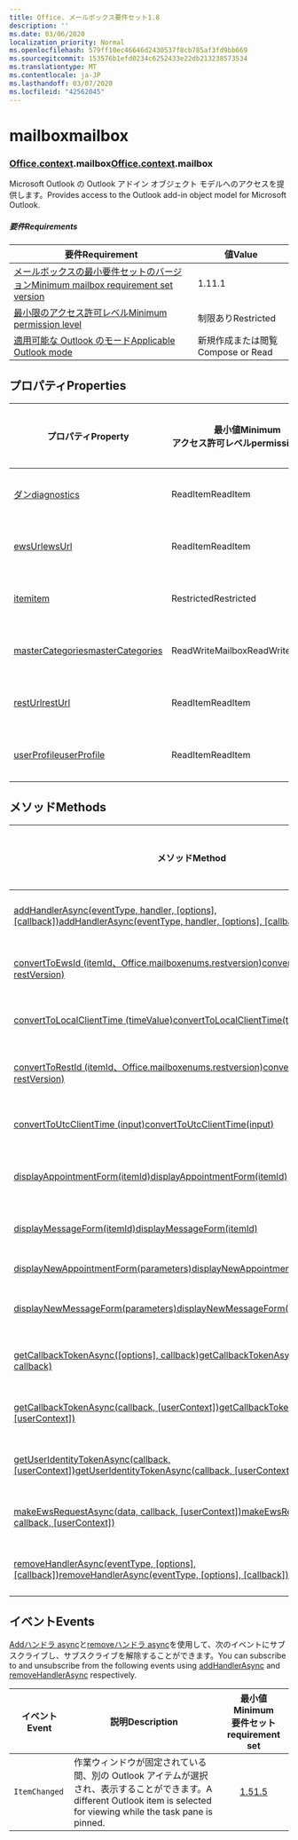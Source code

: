 ```yaml
---
title: Office. メールボックス要件セット1.8
description: ''
ms.date: 03/06/2020
localization_priority: Normal
ms.openlocfilehash: 579ff10ec46646d2430537f8cb785af3fd9bb669
ms.sourcegitcommit: 153576b1efd0234c6252433e22db213238573534
ms.translationtype: MT
ms.contentlocale: ja-JP
ms.lasthandoff: 03/07/2020
ms.locfileid: "42562045"
---
```

# <a name="mailbox"></a><span data-ttu-id="28c18-102">mailbox</span><span class="sxs-lookup"><span data-stu-id="28c18-102">mailbox</span></span>

### <a name="officecontextmailbox"></a><span data-ttu-id="28c18-103">[Office](office.md)[.context](office.context.md).mailbox</span><span class="sxs-lookup"><span data-stu-id="28c18-103">[Office](office.md)[.context](office.context.md).mailbox</span></span>

<span data-ttu-id="28c18-104">Microsoft Outlook の Outlook アドイン オブジェクト モデルへのアクセスを提供します。</span><span class="sxs-lookup"><span data-stu-id="28c18-104">Provides access to the Outlook add-in object model for Microsoft Outlook.</span></span>

##### <a name="requirements"></a><span data-ttu-id="28c18-105">要件</span><span class="sxs-lookup"><span data-stu-id="28c18-105">Requirements</span></span>

|<span data-ttu-id="28c18-106">要件</span><span class="sxs-lookup"><span data-stu-id="28c18-106">Requirement</span></span>| <span data-ttu-id="28c18-107">値</span><span class="sxs-lookup"><span data-stu-id="28c18-107">Value</span></span>|
|---|---|
|[<span data-ttu-id="28c18-108">メールボックスの最小要件セットのバージョン</span><span class="sxs-lookup"><span data-stu-id="28c18-108">Minimum mailbox requirement set version</span></span>](../../requirement-sets/outlook-api-requirement-sets.md)| <span data-ttu-id="28c18-109">1.1</span><span class="sxs-lookup"><span data-stu-id="28c18-109">1.1</span></span>|
|[<span data-ttu-id="28c18-110">最小限のアクセス許可レベル</span><span class="sxs-lookup"><span data-stu-id="28c18-110">Minimum permission level</span></span>](../../../outlook/understanding-outlook-add-in-permissions.md)| <span data-ttu-id="28c18-111">制限あり</span><span class="sxs-lookup"><span data-stu-id="28c18-111">Restricted</span></span>|
|[<span data-ttu-id="28c18-112">適用可能な Outlook のモード</span><span class="sxs-lookup"><span data-stu-id="28c18-112">Applicable Outlook mode</span></span>](../../../outlook/outlook-add-ins-overview.md#extension-points)| <span data-ttu-id="28c18-113">新規作成または閲覧</span><span class="sxs-lookup"><span data-stu-id="28c18-113">Compose or Read</span></span>|

## <a name="properties"></a><span data-ttu-id="28c18-114">プロパティ</span><span class="sxs-lookup"><span data-stu-id="28c18-114">Properties</span></span>

| <span data-ttu-id="28c18-115">プロパティ</span><span class="sxs-lookup"><span data-stu-id="28c18-115">Property</span></span> | <span data-ttu-id="28c18-116">最小値</span><span class="sxs-lookup"><span data-stu-id="28c18-116">Minimum</span></span><br><span data-ttu-id="28c18-117">アクセス許可レベル</span><span class="sxs-lookup"><span data-stu-id="28c18-117">permission level</span></span> | <span data-ttu-id="28c18-118">モード</span><span class="sxs-lookup"><span data-stu-id="28c18-118">Modes</span></span> | <span data-ttu-id="28c18-119">戻り値の種類</span><span class="sxs-lookup"><span data-stu-id="28c18-119">Return type</span></span> | <span data-ttu-id="28c18-120">最小値</span><span class="sxs-lookup"><span data-stu-id="28c18-120">Minimum</span></span><br><span data-ttu-id="28c18-121">要件セット</span><span class="sxs-lookup"><span data-stu-id="28c18-121">requirement set</span></span> |
|---|---|---|---|:---:|
| [<span data-ttu-id="28c18-122">ダン</span><span class="sxs-lookup"><span data-stu-id="28c18-122">diagnostics</span></span>](/javascript/api/outlook/office.mailbox?view=outlook-js-1.8#diagnostics) | <span data-ttu-id="28c18-123">ReadItem</span><span class="sxs-lookup"><span data-stu-id="28c18-123">ReadItem</span></span> | <span data-ttu-id="28c18-124">作成</span><span class="sxs-lookup"><span data-stu-id="28c18-124">Compose</span></span><br><span data-ttu-id="28c18-125">読み取り</span><span class="sxs-lookup"><span data-stu-id="28c18-125">Read</span></span> | [<span data-ttu-id="28c18-126">Diagnostics</span><span class="sxs-lookup"><span data-stu-id="28c18-126">Diagnostics</span></span>](/javascript/api/outlook/office.diagnostics?view=outlook-js-1.8) | [<span data-ttu-id="28c18-127">1.1</span><span class="sxs-lookup"><span data-stu-id="28c18-127">1.1</span></span>](../requirement-set-1.1/outlook-requirement-set-1.1.md) |
| [<span data-ttu-id="28c18-128">ewsUrl</span><span class="sxs-lookup"><span data-stu-id="28c18-128">ewsUrl</span></span>](/javascript/api/outlook/office.mailbox?view=outlook-js-1.8#ewsurl) | <span data-ttu-id="28c18-129">ReadItem</span><span class="sxs-lookup"><span data-stu-id="28c18-129">ReadItem</span></span> | <span data-ttu-id="28c18-130">作成</span><span class="sxs-lookup"><span data-stu-id="28c18-130">Compose</span></span><br><span data-ttu-id="28c18-131">読み取り</span><span class="sxs-lookup"><span data-stu-id="28c18-131">Read</span></span> | <span data-ttu-id="28c18-132">String</span><span class="sxs-lookup"><span data-stu-id="28c18-132">String</span></span> | [<span data-ttu-id="28c18-133">1.1</span><span class="sxs-lookup"><span data-stu-id="28c18-133">1.1</span></span>](../requirement-set-1.1/outlook-requirement-set-1.1.md) |
| [<span data-ttu-id="28c18-134">item</span><span class="sxs-lookup"><span data-stu-id="28c18-134">item</span></span>](office.context.mailbox.item.md) | <span data-ttu-id="28c18-135">Restricted</span><span class="sxs-lookup"><span data-stu-id="28c18-135">Restricted</span></span> | <span data-ttu-id="28c18-136">作成</span><span class="sxs-lookup"><span data-stu-id="28c18-136">Compose</span></span><br><span data-ttu-id="28c18-137">読み取り</span><span class="sxs-lookup"><span data-stu-id="28c18-137">Read</span></span> | [<span data-ttu-id="28c18-138">項目</span><span class="sxs-lookup"><span data-stu-id="28c18-138">Item</span></span>](/javascript/api/outlook/office.item?view=outlook-js-1.8) | [<span data-ttu-id="28c18-139">1.1</span><span class="sxs-lookup"><span data-stu-id="28c18-139">1.1</span></span>](../requirement-set-1.1/outlook-requirement-set-1.1.md) |
| [<span data-ttu-id="28c18-140">masterCategories</span><span class="sxs-lookup"><span data-stu-id="28c18-140">masterCategories</span></span>](/javascript/api/outlook/office.mailbox?view=outlook-js-1.8#mastercategories) | <span data-ttu-id="28c18-141">ReadWriteMailbox</span><span class="sxs-lookup"><span data-stu-id="28c18-141">ReadWriteMailbox</span></span> | <span data-ttu-id="28c18-142">作成</span><span class="sxs-lookup"><span data-stu-id="28c18-142">Compose</span></span><br><span data-ttu-id="28c18-143">読み取り</span><span class="sxs-lookup"><span data-stu-id="28c18-143">Read</span></span> | [<span data-ttu-id="28c18-144">MasterCategories</span><span class="sxs-lookup"><span data-stu-id="28c18-144">MasterCategories</span></span>](/javascript/api/outlook/office.mastercategories?view=outlook-js-1.8) | [<span data-ttu-id="28c18-145">1.8</span><span class="sxs-lookup"><span data-stu-id="28c18-145">1.8</span></span>](../requirement-set-1.8/outlook-requirement-set-1.8.md) |
| [<span data-ttu-id="28c18-146">restUrl</span><span class="sxs-lookup"><span data-stu-id="28c18-146">restUrl</span></span>](/javascript/api/outlook/office.mailbox?view=outlook-js-1.8#resturl) | <span data-ttu-id="28c18-147">ReadItem</span><span class="sxs-lookup"><span data-stu-id="28c18-147">ReadItem</span></span> | <span data-ttu-id="28c18-148">作成</span><span class="sxs-lookup"><span data-stu-id="28c18-148">Compose</span></span><br><span data-ttu-id="28c18-149">読み取り</span><span class="sxs-lookup"><span data-stu-id="28c18-149">Read</span></span> | <span data-ttu-id="28c18-150">String</span><span class="sxs-lookup"><span data-stu-id="28c18-150">String</span></span> | [<span data-ttu-id="28c18-151">1.5</span><span class="sxs-lookup"><span data-stu-id="28c18-151">1.5</span></span>](../requirement-set-1.5/outlook-requirement-set-1.5.md) |
| [<span data-ttu-id="28c18-152">userProfile</span><span class="sxs-lookup"><span data-stu-id="28c18-152">userProfile</span></span>](/javascript/api/outlook/office.mailbox?view=outlook-js-1.8#userprofile) | <span data-ttu-id="28c18-153">ReadItem</span><span class="sxs-lookup"><span data-stu-id="28c18-153">ReadItem</span></span> | <span data-ttu-id="28c18-154">作成</span><span class="sxs-lookup"><span data-stu-id="28c18-154">Compose</span></span><br><span data-ttu-id="28c18-155">読み取り</span><span class="sxs-lookup"><span data-stu-id="28c18-155">Read</span></span> | [<span data-ttu-id="28c18-156">プロファイル</span><span class="sxs-lookup"><span data-stu-id="28c18-156">UserProfile</span></span>](/javascript/api/outlook/office.userprofile?view=outlook-js-1.8) | [<span data-ttu-id="28c18-157">1.1</span><span class="sxs-lookup"><span data-stu-id="28c18-157">1.1</span></span>](../requirement-set-1.1/outlook-requirement-set-1.1.md) |

## <a name="methods"></a><span data-ttu-id="28c18-158">メソッド</span><span class="sxs-lookup"><span data-stu-id="28c18-158">Methods</span></span>

| <span data-ttu-id="28c18-159">メソッド</span><span class="sxs-lookup"><span data-stu-id="28c18-159">Method</span></span> | <span data-ttu-id="28c18-160">最小値</span><span class="sxs-lookup"><span data-stu-id="28c18-160">Minimum</span></span><br><span data-ttu-id="28c18-161">アクセス許可レベル</span><span class="sxs-lookup"><span data-stu-id="28c18-161">permission level</span></span> | <span data-ttu-id="28c18-162">モード</span><span class="sxs-lookup"><span data-stu-id="28c18-162">Modes</span></span> | <span data-ttu-id="28c18-163">最小値</span><span class="sxs-lookup"><span data-stu-id="28c18-163">Minimum</span></span><br><span data-ttu-id="28c18-164">要件セット</span><span class="sxs-lookup"><span data-stu-id="28c18-164">requirement set</span></span> |
|---|---|---|:---:|
| <span data-ttu-id="28c18-165">[addHandlerAsync(eventType, handler, [options], [callback])](/javascript/api/outlook/office.mailbox?view=outlook-js-1.8#addhandlerasync-eventtype--handler--options--callback-)</span><span class="sxs-lookup"><span data-stu-id="28c18-165">[addHandlerAsync(eventType, handler, [options], [callback])](/javascript/api/outlook/office.mailbox?view=outlook-js-1.8#addhandlerasync-eventtype--handler--options--callback-)</span></span> | <span data-ttu-id="28c18-166">ReadItem</span><span class="sxs-lookup"><span data-stu-id="28c18-166">ReadItem</span></span> | <span data-ttu-id="28c18-167">作成</span><span class="sxs-lookup"><span data-stu-id="28c18-167">Compose</span></span><br><span data-ttu-id="28c18-168">読み取り</span><span class="sxs-lookup"><span data-stu-id="28c18-168">Read</span></span> | [<span data-ttu-id="28c18-169">1.5</span><span class="sxs-lookup"><span data-stu-id="28c18-169">1.5</span></span>](../requirement-set-1.5/outlook-requirement-set-1.5.md) |
| [<span data-ttu-id="28c18-170">convertToEwsId (itemId、Office.mailboxenums.restversion)</span><span class="sxs-lookup"><span data-stu-id="28c18-170">convertToEwsId(itemId, restVersion)</span></span>](/javascript/api/outlook/office.mailbox?view=outlook-js-1.8#converttoewsid-itemid--restversion-) | <span data-ttu-id="28c18-171">Restricted</span><span class="sxs-lookup"><span data-stu-id="28c18-171">Restricted</span></span> | <span data-ttu-id="28c18-172">作成</span><span class="sxs-lookup"><span data-stu-id="28c18-172">Compose</span></span><br><span data-ttu-id="28c18-173">読み取り</span><span class="sxs-lookup"><span data-stu-id="28c18-173">Read</span></span> | [<span data-ttu-id="28c18-174">1.3</span><span class="sxs-lookup"><span data-stu-id="28c18-174">1.3</span></span>](../requirement-set-1.3/outlook-requirement-set-1.3.md) |
| [<span data-ttu-id="28c18-175">convertToLocalClientTime (timeValue)</span><span class="sxs-lookup"><span data-stu-id="28c18-175">convertToLocalClientTime(timeValue)</span></span>](/javascript/api/outlook/office.mailbox?view=outlook-js-1.8#converttolocalclienttime-timevalue-) | <span data-ttu-id="28c18-176">ReadItem</span><span class="sxs-lookup"><span data-stu-id="28c18-176">ReadItem</span></span> | <span data-ttu-id="28c18-177">作成</span><span class="sxs-lookup"><span data-stu-id="28c18-177">Compose</span></span><br><span data-ttu-id="28c18-178">読み取り</span><span class="sxs-lookup"><span data-stu-id="28c18-178">Read</span></span> | [<span data-ttu-id="28c18-179">1.1</span><span class="sxs-lookup"><span data-stu-id="28c18-179">1.1</span></span>](../requirement-set-1.1/outlook-requirement-set-1.1.md) |
| [<span data-ttu-id="28c18-180">convertToRestId (itemId、Office.mailboxenums.restversion)</span><span class="sxs-lookup"><span data-stu-id="28c18-180">convertToRestId(itemId, restVersion)</span></span>](/javascript/api/outlook/office.mailbox?view=outlook-js-1.8#converttorestid-itemid--restversion-) | <span data-ttu-id="28c18-181">Restricted</span><span class="sxs-lookup"><span data-stu-id="28c18-181">Restricted</span></span> | <span data-ttu-id="28c18-182">作成</span><span class="sxs-lookup"><span data-stu-id="28c18-182">Compose</span></span><br><span data-ttu-id="28c18-183">読み取り</span><span class="sxs-lookup"><span data-stu-id="28c18-183">Read</span></span> | [<span data-ttu-id="28c18-184">1.3</span><span class="sxs-lookup"><span data-stu-id="28c18-184">1.3</span></span>](../requirement-set-1.3/outlook-requirement-set-1.3.md) |
| [<span data-ttu-id="28c18-185">convertToUtcClientTime (input)</span><span class="sxs-lookup"><span data-stu-id="28c18-185">convertToUtcClientTime(input)</span></span>](/javascript/api/outlook/office.mailbox?view=outlook-js-1.8#converttoutcclienttime-input-) | <span data-ttu-id="28c18-186">ReadItem</span><span class="sxs-lookup"><span data-stu-id="28c18-186">ReadItem</span></span> | <span data-ttu-id="28c18-187">作成</span><span class="sxs-lookup"><span data-stu-id="28c18-187">Compose</span></span><br><span data-ttu-id="28c18-188">読み取り</span><span class="sxs-lookup"><span data-stu-id="28c18-188">Read</span></span> | [<span data-ttu-id="28c18-189">1.1</span><span class="sxs-lookup"><span data-stu-id="28c18-189">1.1</span></span>](../requirement-set-1.1/outlook-requirement-set-1.1.md) |
| [<span data-ttu-id="28c18-190">displayAppointmentForm(itemId)</span><span class="sxs-lookup"><span data-stu-id="28c18-190">displayAppointmentForm(itemId)</span></span>](/javascript/api/outlook/office.mailbox?view=outlook-js-1.8#displayappointmentform-itemid-) | <span data-ttu-id="28c18-191">ReadItem</span><span class="sxs-lookup"><span data-stu-id="28c18-191">ReadItem</span></span> | <span data-ttu-id="28c18-192">作成</span><span class="sxs-lookup"><span data-stu-id="28c18-192">Compose</span></span><br><span data-ttu-id="28c18-193">読み取り</span><span class="sxs-lookup"><span data-stu-id="28c18-193">Read</span></span> | [<span data-ttu-id="28c18-194">1.1</span><span class="sxs-lookup"><span data-stu-id="28c18-194">1.1</span></span>](../requirement-set-1.1/outlook-requirement-set-1.1.md) |
| [<span data-ttu-id="28c18-195">displayMessageForm(itemId)</span><span class="sxs-lookup"><span data-stu-id="28c18-195">displayMessageForm(itemId)</span></span>](/javascript/api/outlook/office.mailbox?view=outlook-js-1.8#displaymessageform-itemid-) | <span data-ttu-id="28c18-196">ReadItem</span><span class="sxs-lookup"><span data-stu-id="28c18-196">ReadItem</span></span> | <span data-ttu-id="28c18-197">作成</span><span class="sxs-lookup"><span data-stu-id="28c18-197">Compose</span></span><br><span data-ttu-id="28c18-198">読み取り</span><span class="sxs-lookup"><span data-stu-id="28c18-198">Read</span></span> | [<span data-ttu-id="28c18-199">1.1</span><span class="sxs-lookup"><span data-stu-id="28c18-199">1.1</span></span>](../requirement-set-1.1/outlook-requirement-set-1.1.md) |
| [<span data-ttu-id="28c18-200">displayNewAppointmentForm(parameters)</span><span class="sxs-lookup"><span data-stu-id="28c18-200">displayNewAppointmentForm(parameters)</span></span>](/javascript/api/outlook/office.mailbox?view=outlook-js-1.8#displaynewappointmentform-parameters-) | <span data-ttu-id="28c18-201">ReadItem</span><span class="sxs-lookup"><span data-stu-id="28c18-201">ReadItem</span></span> | <span data-ttu-id="28c18-202">読み取り</span><span class="sxs-lookup"><span data-stu-id="28c18-202">Read</span></span> | [<span data-ttu-id="28c18-203">1.1</span><span class="sxs-lookup"><span data-stu-id="28c18-203">1.1</span></span>](../requirement-set-1.1/outlook-requirement-set-1.1.md) |
| [<span data-ttu-id="28c18-204">displayNewMessageForm(parameters)</span><span class="sxs-lookup"><span data-stu-id="28c18-204">displayNewMessageForm(parameters)</span></span>](/javascript/api/outlook/office.mailbox?view=outlook-js-1.8#displaynewmessageform-parameters-) | <span data-ttu-id="28c18-205">ReadItem</span><span class="sxs-lookup"><span data-stu-id="28c18-205">ReadItem</span></span> | <span data-ttu-id="28c18-206">作成</span><span class="sxs-lookup"><span data-stu-id="28c18-206">Compose</span></span><br><span data-ttu-id="28c18-207">読み取り</span><span class="sxs-lookup"><span data-stu-id="28c18-207">Read</span></span> | [<span data-ttu-id="28c18-208">1.6</span><span class="sxs-lookup"><span data-stu-id="28c18-208">1.6</span></span>](../requirement-set-1.6/outlook-requirement-set-1.6.md) |
| <span data-ttu-id="28c18-209">[getCallbackTokenAsync([options], callback)](/javascript/api/outlook/office.mailbox?view=outlook-js-1.8#getcallbacktokenasync-options--callback-)</span><span class="sxs-lookup"><span data-stu-id="28c18-209">[getCallbackTokenAsync([options], callback)](/javascript/api/outlook/office.mailbox?view=outlook-js-1.8#getcallbacktokenasync-options--callback-)</span></span> | <span data-ttu-id="28c18-210">ReadItem</span><span class="sxs-lookup"><span data-stu-id="28c18-210">ReadItem</span></span> | <span data-ttu-id="28c18-211">作成</span><span class="sxs-lookup"><span data-stu-id="28c18-211">Compose</span></span><br><span data-ttu-id="28c18-212">読み取り</span><span class="sxs-lookup"><span data-stu-id="28c18-212">Read</span></span> | [<span data-ttu-id="28c18-213">1.5</span><span class="sxs-lookup"><span data-stu-id="28c18-213">1.5</span></span>](../requirement-set-1.5/outlook-requirement-set-1.5.md) |
| <span data-ttu-id="28c18-214">[getCallbackTokenAsync(callback, [userContext])](/javascript/api/outlook/office.mailbox?view=outlook-js-1.8#getcallbacktokenasync-callback--usercontext-)</span><span class="sxs-lookup"><span data-stu-id="28c18-214">[getCallbackTokenAsync(callback, [userContext])](/javascript/api/outlook/office.mailbox?view=outlook-js-1.8#getcallbacktokenasync-callback--usercontext-)</span></span> | <span data-ttu-id="28c18-215">ReadItem</span><span class="sxs-lookup"><span data-stu-id="28c18-215">ReadItem</span></span> | <span data-ttu-id="28c18-216">作成</span><span class="sxs-lookup"><span data-stu-id="28c18-216">Compose</span></span><br><span data-ttu-id="28c18-217">読み取り</span><span class="sxs-lookup"><span data-stu-id="28c18-217">Read</span></span> | [<span data-ttu-id="28c18-218">1.3</span><span class="sxs-lookup"><span data-stu-id="28c18-218">1.3</span></span>](../requirement-set-1.3/outlook-requirement-set-1.3.md)<br>[<span data-ttu-id="28c18-219">1.1</span><span class="sxs-lookup"><span data-stu-id="28c18-219">1.1</span></span>](../requirement-set-1.1/outlook-requirement-set-1.1.md) |
| <span data-ttu-id="28c18-220">[getUserIdentityTokenAsync(callback, [userContext])](/javascript/api/outlook/office.mailbox?view=outlook-js-1.8#getuseridentitytokenasync-callback--usercontext-)</span><span class="sxs-lookup"><span data-stu-id="28c18-220">[getUserIdentityTokenAsync(callback, [userContext])](/javascript/api/outlook/office.mailbox?view=outlook-js-1.8#getuseridentitytokenasync-callback--usercontext-)</span></span> | <span data-ttu-id="28c18-221">ReadItem</span><span class="sxs-lookup"><span data-stu-id="28c18-221">ReadItem</span></span> | <span data-ttu-id="28c18-222">作成</span><span class="sxs-lookup"><span data-stu-id="28c18-222">Compose</span></span><br><span data-ttu-id="28c18-223">読み取り</span><span class="sxs-lookup"><span data-stu-id="28c18-223">Read</span></span> | [<span data-ttu-id="28c18-224">1.1</span><span class="sxs-lookup"><span data-stu-id="28c18-224">1.1</span></span>](../requirement-set-1.1/outlook-requirement-set-1.1.md) |
| <span data-ttu-id="28c18-225">[makeEwsRequestAsync(data, callback, [userContext])](/javascript/api/outlook/office.mailbox?view=outlook-js-1.8#makeewsrequestasync-data--callback--usercontext-)</span><span class="sxs-lookup"><span data-stu-id="28c18-225">[makeEwsRequestAsync(data, callback, [userContext])](/javascript/api/outlook/office.mailbox?view=outlook-js-1.8#makeewsrequestasync-data--callback--usercontext-)</span></span> | <span data-ttu-id="28c18-226">ReadWriteMailbox</span><span class="sxs-lookup"><span data-stu-id="28c18-226">ReadWriteMailbox</span></span> | <span data-ttu-id="28c18-227">作成</span><span class="sxs-lookup"><span data-stu-id="28c18-227">Compose</span></span><br><span data-ttu-id="28c18-228">読み取り</span><span class="sxs-lookup"><span data-stu-id="28c18-228">Read</span></span> | [<span data-ttu-id="28c18-229">1.1</span><span class="sxs-lookup"><span data-stu-id="28c18-229">1.1</span></span>](../requirement-set-1.1/outlook-requirement-set-1.1.md) |
| <span data-ttu-id="28c18-230">[removeHandlerAsync(eventType, [options], [callback])](/javascript/api/outlook/office.mailbox?view=outlook-js-1.8#removehandlerasync-eventtype--options--callback-)</span><span class="sxs-lookup"><span data-stu-id="28c18-230">[removeHandlerAsync(eventType, [options], [callback])](/javascript/api/outlook/office.mailbox?view=outlook-js-1.8#removehandlerasync-eventtype--options--callback-)</span></span> | <span data-ttu-id="28c18-231">ReadItem</span><span class="sxs-lookup"><span data-stu-id="28c18-231">ReadItem</span></span> | <span data-ttu-id="28c18-232">作成</span><span class="sxs-lookup"><span data-stu-id="28c18-232">Compose</span></span><br><span data-ttu-id="28c18-233">読み取り</span><span class="sxs-lookup"><span data-stu-id="28c18-233">Read</span></span> | [<span data-ttu-id="28c18-234">1.5</span><span class="sxs-lookup"><span data-stu-id="28c18-234">1.5</span></span>](../requirement-set-1.5/outlook-requirement-set-1.5.md) |

## <a name="events"></a><span data-ttu-id="28c18-235">イベント</span><span class="sxs-lookup"><span data-stu-id="28c18-235">Events</span></span>

<span data-ttu-id="28c18-236">[Addハンドラ async](/javascript/api/outlook/office.mailbox?view=outlook-js-1.8#addhandlerasync-eventtype--handler--options--callback-)と[removeハンドラ async](/javascript/api/outlook/office.mailbox?view=outlook-js-1.8#removehandlerasync-eventtype--options--callback-)を使用して、次のイベントにサブスクライブし、サブスクライブを解除することができます。</span><span class="sxs-lookup"><span data-stu-id="28c18-236">You can subscribe to and unsubscribe from the following events using [addHandlerAsync](/javascript/api/outlook/office.mailbox?view=outlook-js-1.8#addhandlerasync-eventtype--handler--options--callback-) and [removeHandlerAsync](/javascript/api/outlook/office.mailbox?view=outlook-js-1.8#removehandlerasync-eventtype--options--callback-) respectively.</span></span>

| <span data-ttu-id="28c18-237">イベント</span><span class="sxs-lookup"><span data-stu-id="28c18-237">Event</span></span> | <span data-ttu-id="28c18-238">説明</span><span class="sxs-lookup"><span data-stu-id="28c18-238">Description</span></span> | <span data-ttu-id="28c18-239">最小値</span><span class="sxs-lookup"><span data-stu-id="28c18-239">Minimum</span></span><br><span data-ttu-id="28c18-240">要件セット</span><span class="sxs-lookup"><span data-stu-id="28c18-240">requirement set</span></span> |
|---|---|:---:|
|`ItemChanged`| <span data-ttu-id="28c18-241">作業ウィンドウが固定されている間、別の Outlook アイテムが選択され、表示することができます。</span><span class="sxs-lookup"><span data-stu-id="28c18-241">A different Outlook item is selected for viewing while the task pane is pinned.</span></span> | [<span data-ttu-id="28c18-242">1.5</span><span class="sxs-lookup"><span data-stu-id="28c18-242">1.5</span></span>](../requirement-set-1.5/outlook-requirement-set-1.5.md) |
